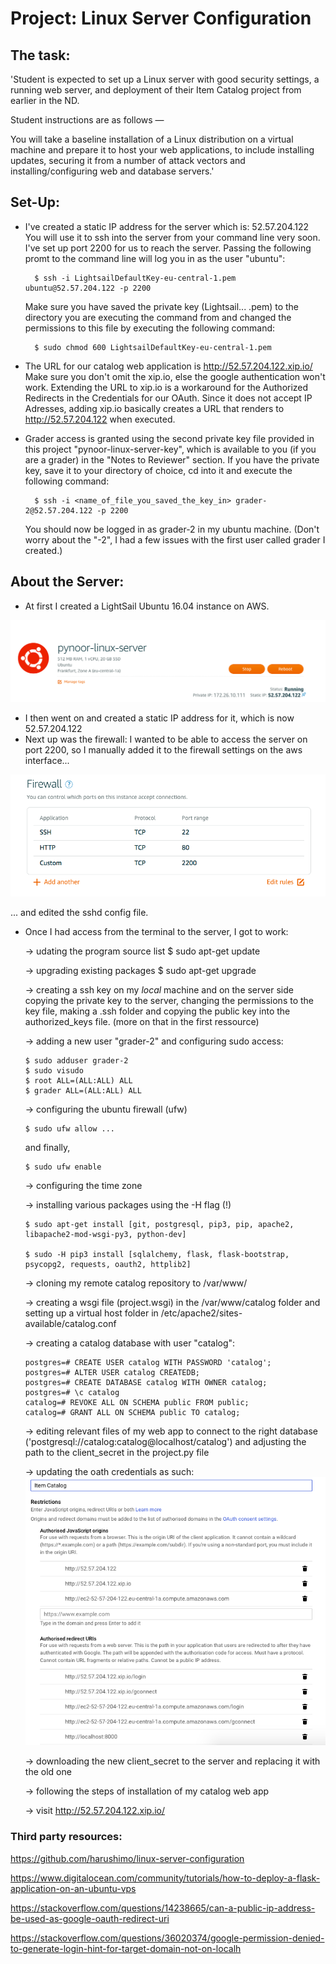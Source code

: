 # Project: Linux Server Configuration

## The task:

'Student is expected to set up a Linux server with good security settings, a running web server, and deployment of their Item Catalog project from earlier in the ND.

Student instructions are as follows —

You will take a baseline installation of a Linux distribution on a virtual machine and prepare it to host your web applications, to include installing updates, securing it from a number of attack vectors and installing/configuring web and database servers.'


## Set-Up:

- I've created a static IP address for the server which is: 52.57.204.122
  You will use it to ssh into the server from your command line very soon.
  I've set up port 2200 for us to reach the server. Passing the following promt to the
  command line will log you in as the user "ubuntu":

        $ ssh -i LightsailDefaultKey-eu-central-1.pem ubuntu@52.57.204.122 -p 2200

    Make sure you have saved the private key (Lightsail... .pem) to the directory
    you are executing the command from and changed the permissions to this file by executing the following command:

        $ sudo chmod 600 LightsailDefaultKey-eu-central-1.pem

- The URL for our catalog web application is http://52.57.204.122.xip.io/
  Make sure you don't omit the xip.io, else the google authentication won't work.
  Extending the URL to xip.io is a workaround for the Authorized Redirects in the Credentials for our OAuth. Since it does not accept IP Adresses, adding xip.io basically creates a URL that renders to http://52.57.204.122 when executed.

- Grader access is granted using the second private key file provided in this project      "pynoor-linux-server-key", which is available to you (if you are a grader) in the        "Notes to Reviewer" section.
  If you have the private key, save it to your directory of choice, cd into it and execute the following command:

        $ ssh -i <name_of_file_you_saved_the_key_in> grader-2@52.57.204.122 -p 2200

  You should now be logged in as grader-2 in my ubuntu machine. (Don't worry about the "-2", I had a few issues with the first user called grader I created.)


## About the Server:

  - At first I created a LightSail Ubuntu 16.04 instance on AWS.

  ![](https://raw.githubusercontent.com/pynoor/linux-server/master/images/Screen%20Shot%202019-02-04%20at%2017.19.49.png)

  - I then went on and created a static IP address for it, which is now 52.57.204.122
  - Next up was the firewall: I wanted to be able to access the server on port 2200, so I  manually added it to the firewall settings on the aws interface...

  ![](https://raw.githubusercontent.com/pynoor/linux-server/master/images/Screen%20Shot%202019-02-04%20at%2017.58.09.png)

  ... and edited the sshd config file.

  - Once I had access from the terminal to the server, I got to work:

    -> udating the program source list
        $ sudo apt-get update


    -> upgrading existing packages
        $ sudo apt-get upgrade


    -> creating a ssh key on my *local* machine and on the server side copying the private key to the server, changing the permissions to the key file, making a .ssh folder and copying the public key into the authorized_keys file. (more on that in the first ressource)


    -> adding a new user "grader-2" and configuring sudo access:

        $ sudo adduser grader-2
        $ sudo visudo
        $ root ALL=(ALL:ALL) ALL
        $ grader ALL=(ALL:ALL) ALL


    -> configuring the ubuntu firewall (ufw)

        $ sudo ufw allow ...

    and finally,

        $ sudo ufw enable


    -> configuring the time zone


    -> installing various packages using the -H flag (!)

        $ sudo apt-get install [git, postgresql, pip3, pip, apache2, libapache2-mod-wsgi-py3, python-dev]

        $ sudo -H pip3 install [sqlalchemy, flask, flask-bootstrap, psycopg2, requests, oauth2, httplib2]

    -> cloning my remote catalog repository to /var/www/


    -> creating a wsgi file (project.wsgi) in the /var/www/catalog folder and setting up a virtual host folder in /etc/apache2/sites-available/catalog.conf


    -> creating a catalog database with user "catalog":

        postgres=# CREATE USER catalog WITH PASSWORD 'catalog';
        postgres=# ALTER USER catalog CREATEDB;
        postgres=# CREATE DATABASE catalog WITH OWNER catalog;
        postgres=# \c catalog
        catalog=# REVOKE ALL ON SCHEMA public FROM public;
        catalog=# GRANT ALL ON SCHEMA public TO catalog;


    -> editing relevant files of my web app to connect to the right database ('postgresql://catalog:catalog@localhost/catalog')
    and adjusting the path to the client_secret in the project.py file


    -> updating the oath credentials as such:
    ![](https://raw.githubusercontent.com/pynoor/linux-server/master/images/Screen%20Shot%202019-02-04%20at%2020.12.13.png)


    -> downloading the new client_secret to the server and replacing it with the old one


    -> following the steps of installation of my catalog web app


    -> visit http://52.57.204.122.xip.io/


### Third party resources:

https://github.com/harushimo/linux-server-configuration

https://www.digitalocean.com/community/tutorials/how-to-deploy-a-flask-application-on-an-ubuntu-vps


https://stackoverflow.com/questions/14238665/can-a-public-ip-address-be-used-as-google-oauth-redirect-uri

https://stackoverflow.com/questions/36020374/google-permission-denied-to-generate-login-hint-for-target-domain-not-on-localh
